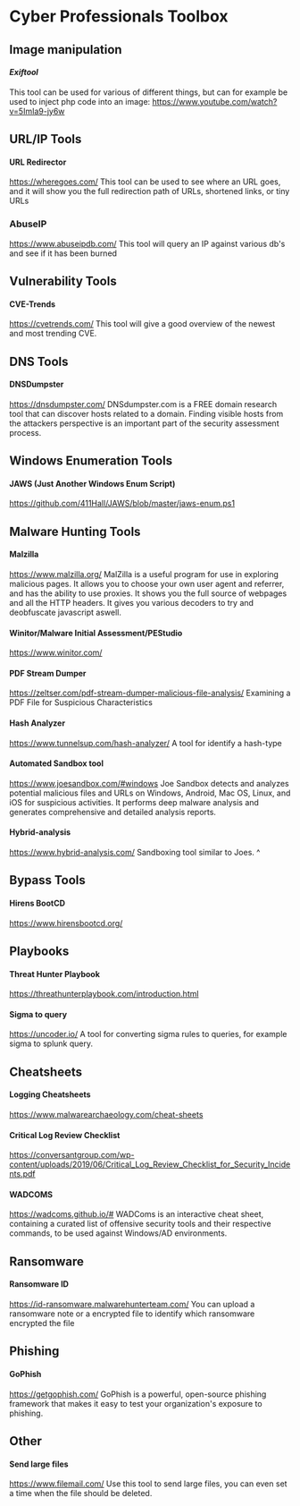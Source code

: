# Cyber Professionals Toolbox

## Image manipulation
#### *Exiftool*
This tool can be used for various of different things, but can for example be used to inject php code into an image: https://www.youtube.com/watch?v=5ImIa9-jy6w

## URL/IP Tools

#### URL Redirector
https://wheregoes.com/ 
This tool can be used to see where an URL goes, and it will show you the full redirection path of URLs, shortened links, or tiny URLs

### AbuseIP
https://www.abuseipdb.com/
This tool will query an IP against various db's and see if it has been burned

## Vulnerability Tools

#### CVE-Trends
https://cvetrends.com/
This tool will give a good overview of the newest and most trending CVE.

## DNS Tools

#### DNSDumpster
https://dnsdumpster.com/
DNSdumpster.com is a FREE domain research tool that can discover hosts related to a domain. Finding visible hosts from the attackers perspective is an important part of the security assessment process.

## Windows Enumeration Tools

#### JAWS (Just Another Windows Enum Script)
https://github.com/411Hall/JAWS/blob/master/jaws-enum.ps1

## Malware Hunting Tools

#### Malzilla
https://www.malzilla.org/
MalZilla is a useful program for use in exploring malicious pages. It allows you to choose your own user agent and referrer, and has the ability to use proxies. It shows you the full source of webpages and all the HTTP headers. It gives you various decoders to try and deobfuscate javascript aswell.

#### Winitor/Malware Initial Assessment/PEStudio
https://www.winitor.com/

#### PDF Stream Dumper
https://zeltser.com/pdf-stream-dumper-malicious-file-analysis/
Examining a PDF File for Suspicious Characteristics

#### Hash Analyzer
https://www.tunnelsup.com/hash-analyzer/
A tool for identify a hash-type

#### Automated Sandbox tool
https://www.joesandbox.com/#windows
Joe Sandbox detects and analyzes potential malicious files and URLs on Windows, Android, Mac OS, Linux, and iOS for suspicious activities. It performs deep malware analysis and generates comprehensive and detailed analysis reports.

#### Hybrid-analysis
https://www.hybrid-analysis.com/
Sandboxing tool similar to Joes. ^

## Bypass Tools

#### Hirens BootCD
https://www.hirensbootcd.org/

## Playbooks

#### Threat Hunter Playbook
https://threathunterplaybook.com/introduction.html

#### Sigma to query
https://uncoder.io/
A tool for converting sigma rules to queries, for example sigma to splunk query.

## Cheatsheets

#### Logging Cheatsheets
https://www.malwarearchaeology.com/cheat-sheets

#### Critical Log Review Checklist
https://conversantgroup.com/wp-content/uploads/2019/06/Critical_Log_Review_Checklist_for_Security_Incidents.pdf

#### WADCOMS
https://wadcoms.github.io/#
WADComs is an interactive cheat sheet, containing a curated list of offensive security tools and their respective commands, to be used against Windows/AD environments.

## Ransomware

#### Ransomware ID
https://id-ransomware.malwarehunterteam.com/
You can upload a ransomware note or a encrypted file to identify which ransomware encrypted the file

## Phishing

#### GoPhish
https://getgophish.com/
GoPhish is a powerful, open-source phishing framework that makes it easy to test your organization's exposure to phishing.

## Other

#### Send large files
https://www.filemail.com/
Use this tool to send large files, you can even set a time when the file should be deleted. 


